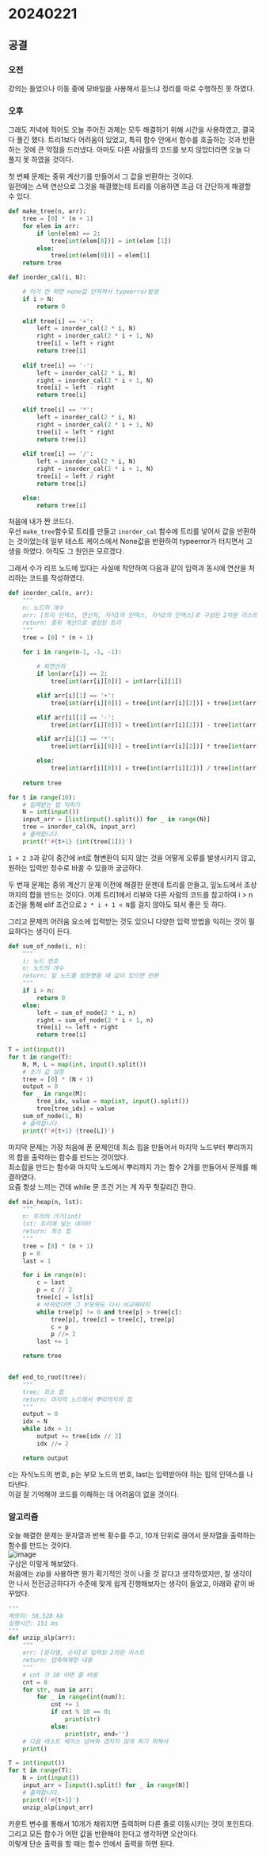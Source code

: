 # 20240221
## 공결
### 오전
강의는 들었으나 이동 중에 모바일을 사용해서 듣느냐 정리를 따로 수행하진 못 하였다.  

### 오후
그래도 저녁에 적어도 오늘 주어진 과제는 모두 해결하기 위해 시간을 사용하였고, 결국 다 풀긴 했다. 트리1보다 어려움이 있었고, 특히 함수 안에서 함수를 호출하는 것과 반환하는 것에 큰 약점을 드러냈다. 아마도 다른 사람들의 코드를 보지 않았더라면 오늘 다 풀지 못 하였을 것이다.

첫 번째 문제는 중위 계산기를 만들어서 그 값을 반환하는 것이다.  
일전에는 스택 연산으로 그것을 해결했는데 트리를 이용하면 조금 더 간단하게 해결할 수 있다. 

``` python
def make_tree(n, arr):
    tree = [0] * (n + 1)
    for elem in arr:
        if len(elem) == 2:
            tree[int(elem[0])] = int(elem [1])
        else:
            tree[int(elem[0])] = elem[1]
    return tree

def inorder_cal(i, N):

    # 이거 안 하면 none값 던져져서 typeerror발생
    if i > N:
        return 0
    
    elif tree[i] == '+':
        left = inorder_cal(2 * i, N)
        right = inorder_cal(2 * i + 1, N)
        tree[i] = left + right 
        return tree[i]
    
    elif tree[i] == '-':
        left = inorder_cal(2 * i, N)
        right = inorder_cal(2 * i + 1, N)
        tree[i] = left - right
        return tree[i]
    
    elif tree[i] == '*':
        left = inorder_cal(2 * i, N)
        right = inorder_cal(2 * i + 1, N)
        tree[i] = left * right
        return tree[i]
    
    elif tree[i] == '/':
        left = inorder_cal(2 * i, N)
        right = inorder_cal(2 * i + 1, N)
        tree[i] = left / right
        return tree[i] 

    else:
        return tree[i]
```
처음에 내가 짠 코드다.  
우선 `make_tree`함수로 트리를 만들고 `inorder_cal` 함수에 트리를 넣어서 값을 반환하는 것이었는데 일부 테스트 케이스에서 None값을 반환하여 typeerror가 터지면서 고생을 하였다. 아직도 그 원인은 모르겠다. 

그래서 수가 리프 노드에 있다는 사실에 착안하여 다음과 같이 입력과 동시에 연산을 처리하는 코드를 작성하였다.  
``` python
def inorder_cal(n, arr):
    """
    n: 노드의 개수
    arr: [트리 인덱스, 연산자, 자식1의 인덱스, 자식2의 인덱스]로 구성된 2차원 리스트 
    return: 중위 계산으로 생성된 트리
    """
    tree = [0] * (n + 1)

    for i in range(n-1, -1, -1):
        
        # 피연산자
        if len(arr[i]) == 2:
            tree[int(arr[i][0])] = int(arr[i][1])

        elif arr[i][1] == '+':
            tree[int(arr[i][0])] = tree[int(arr[i][2])] + tree[int(arr[i][3])]

        elif arr[i][1] == '-':
            tree[int(arr[i][0])] = tree[int(arr[i][2])] - tree[int(arr[i][3])]

        elif arr[i][1] == '*':
            tree[int(arr[i][0])] = tree[int(arr[i][2])] * tree[int(arr[i][3])]

        else:
            tree[int(arr[i][0])] = tree[int(arr[i][2])] / tree[int(arr[i][3])]
    
    return tree

for t in range(10):
    # 입력받는 법 익히기
    N = int(input())
    input_arr = [list(input().split()) for _ in range(N)]
    tree = inorder_cal(N, input_arr)
    # 출력합니다.
    print(f'#{t+1} {int(tree[1])}')
```
`1 + 2 3`과 같이 중간에 int로 형변환이 되지 않는 것을 어떻게 오류를 발생시키지 않고, 원하는 입력만 정수로 바꿀 수 있을까 궁금하다.  

두 번재 문제는 중위 계산기 문제 이전에 해결한 문젠데 트리를 만들고, 잎노드에서 조상까지의 합을 만드는 것이다. 어제 트리1에서 리뷰와 다른 사람의 코드를 참고하여 i > n 조건을 통해 elif 조건으로 `2 * i + 1 < N`를 걸지 않아도 되서 좋은 듯 하다.  

그리고 문제의 어려움 요소에 입력받는 것도 있으니 다양한 입력 방법을 익히는 것이 필요하다는 생각이 든다.
```python
def sum_of_node(i, n):
    """
    i: 노드 번호
    n: 노드의 개수
    return: 잎 노드를 방문했을 때 값이 있으면 반환
    """
    if i > n:
        return 0
    else:
        left = sum_of_node(2 * i, n)
        right = sum_of_node(2 * i + 1, n)
        tree[i] += left + right
        return tree[i]
 
T = int(input())
for t in range(T):
    N, M, L = map(int, input().split())
    # 초기 값 설정
    tree = [0] * (N + 1)
    output = 0
    for _ in range(M):
        tree_idx, value = map(int, input().split())
        tree[tree_idx] = value
    sum_of_node(1, N)
    # 출력합니다.
    print(f'#{t+1} {tree[L]}')
```

마지막 문제는 가장 처음에 푼 문제인데 최소 힙을 만들어서 마지막 노드부터 뿌리까지의 합을 출력하는 함수를 만드는 것이었다.  
최소힙을 만드는 함수와 마지막 노드에서 뿌리까지 가는 함수 2개를 만들어서 문제를 해결하였다.  
요즘 항상 느끼는 건데 while 문 조건 거는 게 자꾸 헛갈리긴 한다.  
``` python
def min_heap(n, lst):
    """
    n: 트리의 크기(int)
    lst: 트리에 넣는 데이터
    return: 최소 힙
    """
    tree = [0] * (n + 1)
    p = 0
    last = 1

    for i in range(n):
        c = last
        p = c // 2
        tree[c] = lst[i]
        # 바뀌었다면 그 부모와도 다시 비교해야지
        while tree[p] != 0 and tree[p] > tree[c]:
            tree[p], tree[c] = tree[c], tree[p]
            c = p
            p //= 2
        last += 1

    return tree


def end_to_root(tree):
    """
    tree: 최소 힙
    return: 마지막 노드에서 뿌리까지의 합
    """
    output = 0
    idx = N
    while idx > 1:
        output += tree[idx // 2]
        idx //= 2

    return output
```
c는 자식노드의 번호, p는 부모 노드의 번호, last는 입력받아야 하는 힙의 인덱스를 나타낸다.  
이걸 잘 기억해야 코드를 이해하는 데 어려움이 없을 것이다.

### 알고리즘
오늘 해결한 문제는 문자열과 반복 횟수를 주고, 10개 단위로 끊어서 문자열을 출력하는 함수를 만드는 것이다.  
![image](https://github.com/qldrh112/TIL/assets/69291489/c9b4faad-c8da-423d-b3e2-21ce227fda32)  
구상은 이렇게 해보았다.  
처음에는 zip을 사용하면 뭔가 획기적인 것이 나올 것 같다고 생각하였지만, 잘 생각이 안 나서 전전긍긍하다가 수준에 맞게 쉽게 진행해보자는 생각이 들었고, 아래와 같이 바꾸었다.

``` python
"""
메모리: 58,528 kb
실행시간: 151 ms
"""
def unzip_alp(arr):
    """
    arr: [문자열, 숫자]로 입력된 2차원 리스트
    return: 압축해제한 내용
    """
    # cnt 가 10 이면 줄 바꿈
    cnt = 0
    for str, num in arr:
        for _ in range(int(num)):
            cnt += 1
            if cnt % 10 == 0:
                print(str)
            else:
                print(str, end='')
    # 다음 테스트 케이스 넘버와 겹치지 않게 하기 위해서
    print()

T = int(input())
for t in range(T):
    N = int(input())
    input_arr = [input().split() for _ in range(N)]
    # 출력합니다.
    print(f'#{t+1}')
    unzip_alp(input_arr)
```
카운트 변수를 통해서 10개가 채워지면 출력하며 다른 줄로 이동시키는 것이 포인트다.  
그리고 모든 함수가 어떤 값을 반환해야 한다고 생각하면 오산이다.  
이렇게 단순 출력을 할 때는 함수 안에서 출력을 하면 된다.